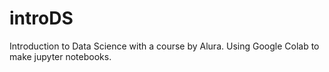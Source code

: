 # introDS
Introduction to Data Science with a course by Alura. Using Google Colab to make jupyter notebooks.
